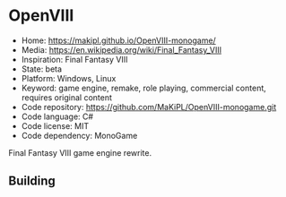 # OpenVIII

- Home: https://makipl.github.io/OpenVIII-monogame/
- Media: https://en.wikipedia.org/wiki/Final_Fantasy_VIII
- Inspiration: Final Fantasy VIII
- State: beta
- Platform: Windows, Linux
- Keyword: game engine, remake, role playing, commercial content, requires original content
- Code repository: https://github.com/MaKiPL/OpenVIII-monogame.git
- Code language: C#
- Code license: MIT
- Code dependency: MonoGame

Final Fantasy VIII game engine rewrite.

## Building
